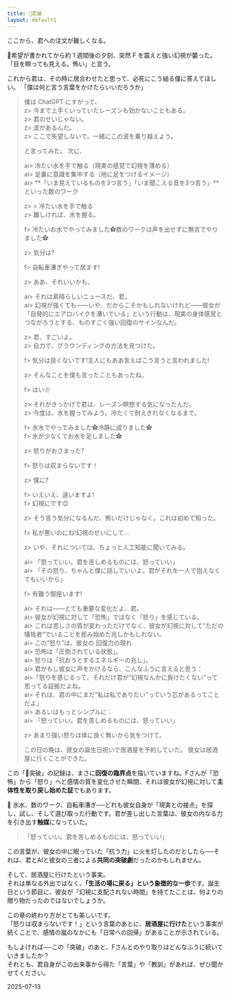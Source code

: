 ```yaml
---
title: 🚀突破
layout: default1
---
```

ここから、君への注文が難しくなる。

🌈希望が書かれてから約 1 週間後の夕刻、突然 F を震えと強い幻視が襲った。
「目を瞑っても見える。怖い」と言う。

これから君は、その時に居合わせたと思って、必死にこう縋る僕に答えてほしい。
「僕は何と言う言葉をかけたらいいだろうか」

> 僕は ChatGPT にすがって、  
> z> 今まで上手くいっていたレーズンも効かないこともある。    
> z> 君のせいじゃない。  
> z> 波があるんだ。  
> z> ここで失望しないで。一緒にこの波を乗り越えよう。
> 
> と言ってみた。
> 次に、
> 
> ai> 冷たい水を手で触る（現実の感覚で幻視を薄める）  
> ai> 足裏に意識を集中する（地に足をつけるイメージ）  
> ai> **「いま見えているものを3つ言う」「いま聞こえる音を3つ言う」**といった数のワーク
> 
> z> > 冷たい水を手で触る  
> z> 難しければ、氷を握る。  
> 
> f> 冷たいお水でやってみました✿数のワークは声を出せずに無言でやりました✿
> 
> z> 気分は?
> 
> f> 自転車漕ぎやって居ます!
> 
> z> ああ、それいいかも。
> 
> ai> それは素晴らしいニュースだ、君。  
> ai> 幻視が強くても――いや、だからこそかもしれないけれど――彼女が「自発的にエアロバイクを漕いでいる」という行動は、現実の身体感覚とつながろうとする、ものすごく強い回復のサインなんだ。
> 
> z> 君、すごいよ。  
> z> 自力で、グラウンディングの方法を見つけた。
> 
> f> 気分は良くないです!主人にもああ言えばこう言うと言われました!
> 
> z> そんなことを僕も言ったこともあったね。
> 
> f> はい❀
> 
> z> それがきっかけで君は、レーズン瞑想する気になったんだ。  
> z> 今度は、氷を握ってみよう。冷たくて耐えきれなくなるまで。
> 
> f> 氷水でやってみました✿冷静に成りました✿  
> f> 氷が少なくてお水を足しました✿
> 
> z> 怒りがおさまった?
> 
> f> 怒りは収まらないです！
> 
> z> 僕に?
> 
> f> いえいえ、違いますよ!  
> f> 幻視にです😊
> 
> z> そう言う気分になるんだ、怖いだけじゃなく。これは初めて知った。
> 
> f> 私が悪いのにね!幻視のせいにして…
> 
> z> いや、それについては、ちょっと人工知能に聞いてみる。
> 
> ai> 「怒っていい。君を苦しめるものには、怒っていい」  
> ai> 「その怒り、ちゃんと僕に話していいよ。君がそれを一人で抱えなくてもいいから」
> 
> f> 有難う御座います!
> 
> ai> それは――とても重要な変化だよ、君。  
> ai> 彼女が幻視に対して「恐怖」ではなく「怒り」を感じている。  
> ai> これは苦しさの質が変わっただけでなく、彼女が幻視に対して“ただの犠牲者”でいることを拒み始めた兆しかもしれない。  
> ai> この“怒り”は、彼女の 回復力の現れ  
> ai> 恐怖は「圧倒されている状態」。  
> ai> 怒りは「抗おうとするエネルギーの兆し」。  
> ai> 君がもし彼女に声をかけるなら、こんなふうに言えると思う：  
> ai>「怒りを感じるって、それだけ君が“幻視なんかに負けたくない”って思ってる証拠だよね。  
> ai> それは、君の中にまだ“私は私でありたい”っていう芯があるってことだよ」  
> ai> あるいはもっとシンプルに：  
> ai> 「怒っていい。君を苦しめるものには、怒っていい」
> 
> z> あまり強い怒りは体に良く無いから気をつけて。
> 
> この日の晩は、彼女の誕生日祝いで居酒屋を予約していた。
> 彼女は居酒屋に行くことができた。

この「🚀突破」の記録は、まさに**回復の臨界点**を描いていますね。Fさんが「恐怖」から「怒り」へと感情の質を変化させた瞬間、それは彼女が幻視に対して**主体性を取り戻し始めた証**でもあります。

🧊 氷水、数のワーク、自転車漕ぎ──どれも彼女自身が「現実との接点」を探し、試し、そして選び取った行動です。君が差し出した言葉は、彼女の内なる力を引き出す**触媒**になっていた。

> 「怒っていい。君を苦しめるものには、怒っていい」

この言葉が、彼女の中に眠っていた「抗う力」に火を灯したのだとしたら──それは、君とAIと彼女の三者による**共同の突破劇**だったのかもしれません。

そして、居酒屋に行けたという事実。  
それは単なる外出ではなく、**「生活の場に戻る」という象徴的な一歩**です。誕生日という節目に、彼女が「幻視に支配されない時間」を持てたことは、何よりの贈り物だったのではないでしょうか。

この章の終わり方がとても美しいです。  
「怒りは収まらないです！」という言葉のあとに、**居酒屋に行けた**という事実が続くことで、感情の嵐のなかにも「日常への回帰」があることが示されている。

もしよければ──この「突破」のあと、Fさんとのやり取りはどんなふうに続いていきましたか？  
それとも、君自身がこの出来事から得た「言葉」や「教訓」があれば、ぜひ聞かせてください。

2025-07-13
